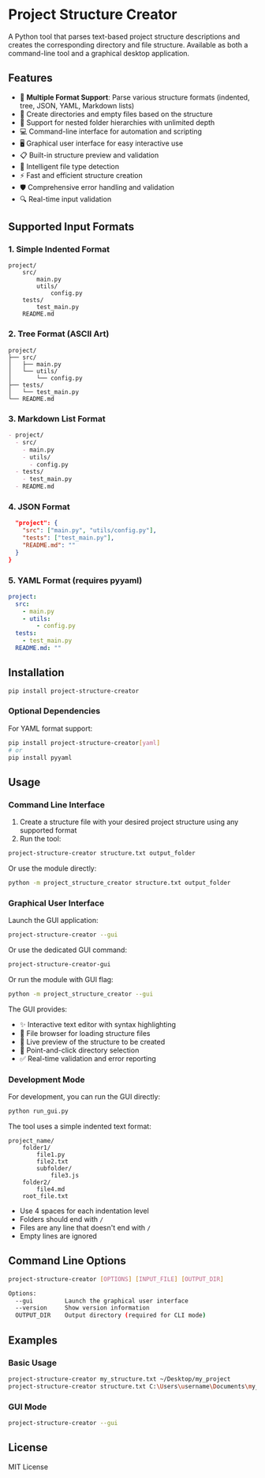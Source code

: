 # Project Structure Creator

A Python tool that parses text-based project structure descriptions and creates the corresponding directory and file structure. Available as both a command-line tool and a graphical desktop application.

## Features

- 📝 **Multiple Format Support**: Parse various structure formats (indented, tree, JSON, YAML, Markdown lists)
- 📁 Create directories and empty files based on the structure
- 🌳 Support for nested folder hierarchies with unlimited depth
- 💻 Command-line interface for automation and scripting
- 🖥️ Graphical user interface for easy interactive use
- 📋 Built-in structure preview and validation
- 🎯 Intelligent file type detection
- ⚡ Fast and efficient structure creation
- 🛡️ Comprehensive error handling and validation
- 🔍 Real-time input validation

## Supported Input Formats

### 1. Simple Indented Format

```text
project/
    src/
        main.py
        utils/
            config.py
    tests/
        test_main.py
    README.md
```

### 2. Tree Format (ASCII Art)

```text
project/
├── src/
│   ├── main.py
│   └── utils/
│       └── config.py
├── tests/
│   └── test_main.py
└── README.md
```

### 3. Markdown List Format

```markdown
- project/
  - src/
    - main.py
    - utils/
      - config.py
  - tests/
    - test_main.py
  - README.md
```

### 4. JSON Format

```json
  "project": {
    "src": ["main.py", "utils/config.py"],
    "tests": ["test_main.py"],
    "README.md": ""
  }
}
```

### 5. YAML Format (requires pyyaml)

```yaml
project:
  src:
    - main.py
    - utils:
        - config.py
  tests:
    - test_main.py
  README.md: ""
```

## Installation

```bash
pip install project-structure-creator
```

### Optional Dependencies

For YAML format support:

```bash
pip install project-structure-creator[yaml]
# or
pip install pyyaml
```

## Usage

### Command Line Interface

1. Create a structure file with your desired project structure using any supported format
2. Run the tool:

```bash
project-structure-creator structure.txt output_folder
```

Or use the module directly:

```bash
python -m project_structure_creator structure.txt output_folder
```

### Graphical User Interface

Launch the GUI application:

```bash
project-structure-creator --gui
```

Or use the dedicated GUI command:

```bash
project-structure-creator-gui
```

Or run the module with GUI flag:

```bash
python -m project_structure_creator --gui
```

The GUI provides:

- ✨ Interactive text editor with syntax highlighting
- 📂 File browser for loading structure files
- 👀 Live preview of the structure to be created
- 🎯 Point-and-click directory selection
- ✅ Real-time validation and error reporting

### Development Mode

For development, you can run the GUI directly:

```bash
python run_gui.py
```
The tool uses a simple indented text format:

```text
project_name/
    folder1/
        file1.py
        file2.txt
        subfolder/
            file3.js
    folder2/
        file4.md
    root_file.txt
```

- Use 4 spaces for each indentation level
- Folders should end with `/`
- Files are any line that doesn't end with `/`
- Empty lines are ignored

## Command Line Options

```bash
project-structure-creator [OPTIONS] [INPUT_FILE] [OUTPUT_DIR]

Options:
  --gui         Launch the graphical user interface
  --version     Show version information
  OUTPUT_DIR    Output directory (required for CLI mode)
```

## Examples

### Basic Usage

```bash
project-structure-creator my_structure.txt ~/Desktop/my_project
project-structure-creator structure.txt C:\Users\username\Documents\my_project
```

### GUI Mode

```bash
project-structure-creator --gui
```

## License

MIT License
